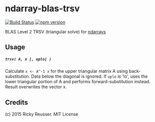 # ndarray-blas-trsv

[![Build Status](https://travis-ci.org/scijs/ndarray-blas-trsv.svg?branch=master)](https://travis-ci.org/scijs/ndarray-blas-trsv) [![npm version](https://badge.fury.io/js/ndarray-blas-trsv.svg)](http://badge.fury.io/js/ndarray-blas-trsv)

BLAS Level 2 TRSV (triangular solve) for [ndarrays](https://github.com/scijs/ndarray)

## Usage

##### `trsv( A, x [, uplo] )`
Calculate `x <- A^-1 x` for the upper triangular matrix A using back-substitution. Data below the diagonal is ignored.  If `uplo` is 'lo', uses the lower triangular portion of A and performs forward-substitution instead. Result overwrites the vector x.

## Credits
(c) 2015 Ricky Reusser. MIT License

